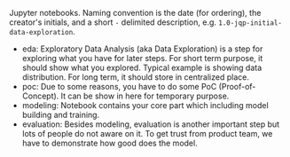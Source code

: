 Jupyter notebooks. Naming convention is the date (for ordering), the creator's initials, and a short `-` delimited description, e.g. `1.0-jqp-initial-data-exploration`.

- eda: Exploratory Data Analysis (aka Data Exploration) is a step for exploring what you have for later steps. For short term purpose, it should show what you explored. Typical example is showing data distribution. For long term, it should store in centralized place. 
- poc: Due to some reasons, you have to do some PoC (Proof-of-Concept). It can be show in here for temporary purpose.
- modeling: Notebook contains your core part which including model building and training. 
- evaluation: Besides modeling, evaluation is another important step but lots of people do not aware on it. To get trust from product team, we have to demonstrate how good does the model.